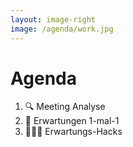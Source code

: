 ```yaml
---
layout: image-right
image: /agenda/work.jpg
---
```


# Agenda

<Transform :scale="1.25">
<v-clicks>

1. 🔍 Meeting Analyse
1. 🧮 Erwartungen 1-mal-1
1. 🧑🏻‍💻 Erwartungs-Hacks

</v-clicks>
</Transform>

